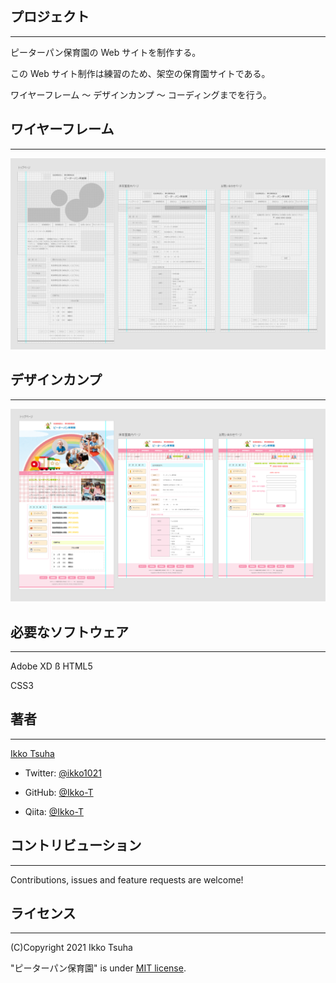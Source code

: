 ## プロジェクト

---

ピーターパン保育園の Web サイトを制作する。

この Web サイト制作は練習のため、架空の保育園サイトである。

ワイヤーフレーム 〜 デザインカンプ 〜 コーディングまでを行う。

## ワイヤーフレーム

---

![screenshot](wire_frame.png)

## デザインカンプ

---

![screenshot](design.png)

## 必要なソフトウェア

---

Adobe XD
ß
HTML5

CSS3

## 著者

---

[Ikko Tsuha]()

- Twitter: [@ikko1021](https://twitter.com/ikko1021)

- GitHub: [@Ikko-T](https://github.com/Ikko-T)

- Qiita: <a href="https://qiita.com/Ikko-T" rel="nofollow">@Ikko-T</a>

## コントリビューション

---

Contributions, issues and feature requests are welcome!

## ライセンス

---

(C)Copyright 2021 Ikko Tsuha

"ピーターパン保育園" is under [MIT license](https://en.wikipedia.org/wiki/MIT_License).
